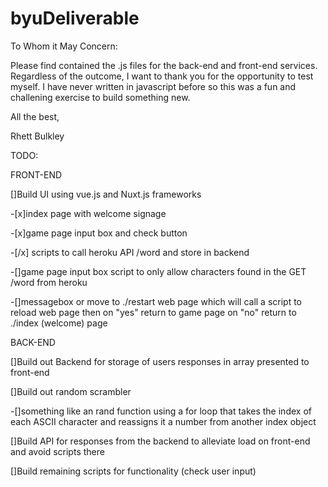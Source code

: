 # byuDeliverable
To Whom it May Concern:

Please find contained the .js files for the back-end and front-end services.
Regardless of the outcome, I want to thank you for the opportunity to test myself.
I have never written in javascript before so this was a fun and challening exercise to build something new.

All the best,

Rhett Bulkley




TODO:

FRONT-END

[]Build UI using vue.js and Nuxt.js frameworks

-[x]index page with welcome signage

-[x]game page input box and check button

-[/x] scripts to call heroku API /word and store in backend

-[]game page input box script to only allow characters found in the GET /word from heroku

-[]messagebox or move to ./restart web page which will call a script to reload web page then on "yes" return to game page on "no" return to ./index (welcome) page

BACK-END

[]Build out Backend for storage of users responses in array presented to front-end

[]Build out random scrambler

-[]something like an rand function using a for loop that takes the index of each ASCII character and reassigns it a number from another index object

[]Build API for responses from the backend to alleviate load on front-end and avoid scripts there

[]Build remaining scripts for functionality (check user input)
